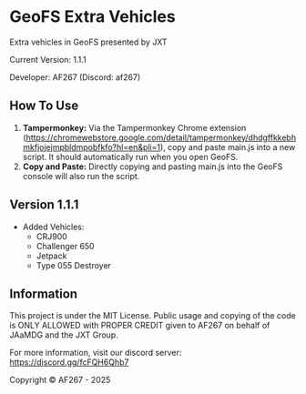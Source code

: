 # GeoFS Extra Vehicles
Extra vehicles in GeoFS presented by JXT

Current Version: 1.1.1

Developer: AF267 (Discord: af267)

## How To Use
1. **Tampermonkey:** Via the Tampermonkey Chrome extension (https://chromewebstore.google.com/detail/tampermonkey/dhdgffkkebhmkfjojejmpbldmpobfkfo?hl=en&pli=1), copy and paste main.js into a new script. It should automatically run when you open GeoFS.
2. **Copy and Paste:** Directly copying and pasting main.js into the GeoFS console will also run the script.

## Version 1.1.1
* Added Vehicles:
  * CRJ900
  * Challenger 650
  * Jetpack
  * Type 055 Destroyer
## Information
This project is under the MIT License. Public usage and copying of the code is ONLY ALLOWED with PROPER CREDIT given to AF267 on behalf of JAaMDG and the JXT Group.

For more information, visit our discord server: https://discord.gg/fcFQH6Qhb7

Copyright © AF267 - 2025
